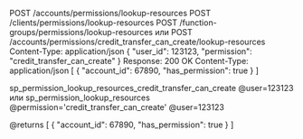 POST /accounts/permissions/lookup-resources
POST /clients/permissions/lookup-resources
POST /function-groups/permissions/lookup-resources
или
POST /accounts/permissions/credit_transfer_can_create/lookup-resources
Content-Type: application/json
{
    "user_id": 123123,
    "permission": "credit_transfer_can_create"
}
Response: 200 OK
Content-Type: application/json
[
    {
        "account_id": 67890,
        "has_permission": true
    }
]

sp_permission_lookup_resources_credit_transfer_can_create @user=123123
или
sp_permission_lookup_resources @permission='credit_transfer_can_create' @user=123123

@returns
[
    {
        "account_id": 67890,
        "has_permission": true
    }
]
